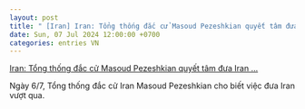 ```yaml
---
layout: post
title: " [Iran] Iran: Tổng thống đắc cử Masoud Pezeshkian quyết tâm đưa Iran ..."
date: Sun, 07 Jul 2024 12:00:00 +0700
categories: entries VN
---
```

[Iran: Tổng thống đắc cử Masoud Pezeshkian quyết tâm đưa Iran ...](https://baotintuc.vn/the-gioi/iran-tong-thong-dac-cu-masoud-pezeshkian-quyet-tam-dua-iran-vuot-qua-khung-hoang-20240707093915132.htm)

Ngày 6/7, Tổng thống đắc cử Iran Masoud Pezeshkian cho biết việc đưa Iran vượt qua.

